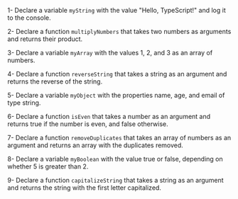 1- Declare a variable `myString` with the value "Hello, TypeScript!" and log it to the console.

2- Declare a function `multiplyNumbers` that takes two numbers as arguments and returns their product.

3- Declare a variable `myArray` with the values 1, 2, and 3 as an array of numbers.

4- Declare a function `reverseString` that takes a string as an argument and returns the reverse of the string.

5- Declare a variable `myObject` with the properties name, age, and email of type string.

6- Declare a function `isEven` that takes a number as an argument and returns true if the number is even, and false otherwise.

7- Declare a function `removeDuplicates` that takes an array of numbers as an argument and returns an array with the duplicates removed.

8- Declare a variable `myBoolean` with the value true or false, depending on whether 5 is greater than 2.

9- Declare a function `capitalizeString` that takes a string as an argument and returns the string with the first letter capitalized.
